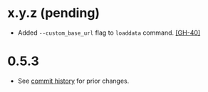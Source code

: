 # x.y.z (pending)

* Added `--custom_base_url` flag to `loaddata` command.
  [[GH-40]](https://github.com/datamade/django-councilmatic/pull/40)

# 0.5.3

* See [commit history][] for prior changes.

[commit history]: https://github.com/datamade/django-councilmatic/commits/master

